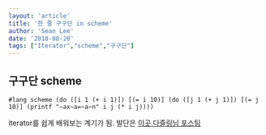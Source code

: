 ```yaml
---
layout: 'article'
title: '한 줄 구구단 in scheme'
author: 'Sean Lee'
date: '2010-08-20'
tags: ["Iterator","scheme","구구단"]
---
```


## 구구단 scheme

    #lang scheme (do ([i 1 (+ i 1)]) [(= i 10)] (do ([j 1 (+ j 1)]) [(= j 10)] (printf "~ax~a=~a~n" i j (* i j)))) 

iterator를 쉽게 배워보는 계기가 됨. 발단은 [이곳 다즐링님 포스팅](http://me2day.net/darjeeling/2010/08/19#21:40:53)
